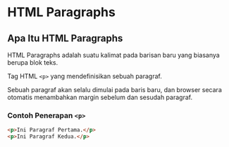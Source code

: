 # HTML Paragraphs

## Apa Itu HTML Paragraphs

HTML Paragraphs adalah suatu kalimat pada barisan baru yang biasanya berupa blok teks.

Tag HTML `<p>` yang mendefinisikan sebuah paragraf.

Sebuah paragraf akan selalu dimulai pada baris baru,
dan browser secara otomatis menambahkan margin sebelum dan sesudah paragraf.

### Contoh Penerapan `<p>`

```HTML
<p>Ini Paragraf Pertama.</p>
<p>Ini Paragraf Kedua.</p>
```
